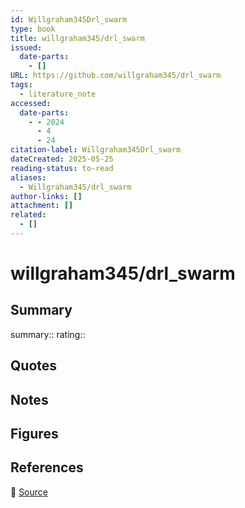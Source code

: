 ```yaml
---
id: Willgraham345Drl_swarm
type: book
title: willgraham345/drl_swarm
issued:
  date-parts:
    - []
URL: https://github.com/willgraham345/drl_swarm
tags:
  - literature_note
accessed:
  date-parts:
    - - 2024
      - 4
      - 24
citation-label: Willgraham345Drl_swarm
dateCreated: 2025-05-25
reading-status: to-read
aliases:
  - Willgraham345/drl_swarm
author-links: []
attachment: []
related:
  - []
---
```


# willgraham345/drl_swarm

## Summary
summary::
rating::

## Quotes

## Notes

## Figures

## References

🔗 [Source](https://github.com/willgraham345/drl_swarm)

